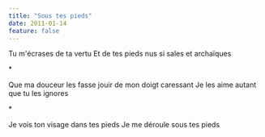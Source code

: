 ```yaml
---
title: "Sous tes pieds"
date: 2011-01-14
feature: false
---
```


Tu m'écrases de ta vertu
Et de tes pieds nus si sales et archaïques

\*

Que ma douceur les fasse jouir de mon doigt caressant
Je les aime autant que tu les ignores

\*

Je vois ton visage dans tes pieds
Je me déroule sous tes pieds
